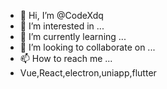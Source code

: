 - 👋 Hi, I’m @CodeXdq
- 👀 I’m interested in ...
- 🌱 I’m currently learning ...
- 💞️ I’m looking to collaborate on ...
- 📫 How to reach me ...
- Vue,React,electron,uniapp,flutter
<!---
CodeXdq/CodeXdq is a ✨ special ✨ repository because its `README.md` (this file) appears on your GitHub profile.
You can click the Preview link to take a look at your changes.
--->
